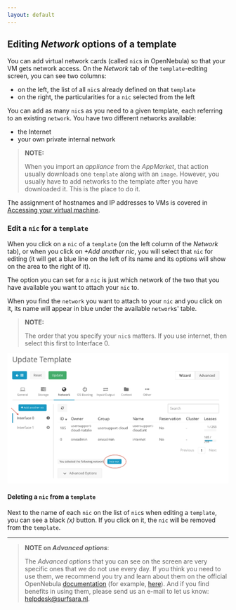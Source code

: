 ```yaml
---
layout: default
---
```

## Editing _Network_ options of a template

You can add virtual network cards (called `nic`s in OpenNebula) so that your VM gets network access. On the _Network_ tab of the `template`-editing screen, you can see two columns:

* on the left, the list of all `nic`s already defined on that `template`
* on the right, the particularities for a `nic` selected from the left

You can add as many `nic`s as you need to a given template, each referring to an existing `network`. You have two different networks available: 

* the Internet
* your own private internal network

>**NOTE:**
>
> When you import an _appliance_ from the _AppMarket_, that action usually downloads one `template` along with an `image`. However, you usually have to add networks to the template after you have downloaded it. This is the place to do it.

The assignment of hostnames and IP addresses to VMs is covered in [Accessing your virtual machine](access-your-VM).

### Edit a `nic` for a `template`

When you click on a `nic` of a `template` (on the left column of the _Network_ tab), or when you click on _+Add another nic_, you will select that `nic` for editing (it will get a blue line on the left of its name and its options will show on the area to the right of it). 

The option you can set for a `nic` is just which network of the two that you have available you want to attach your `nic` to.

When you find the `network` you want to attach to your `nic` and you click on it, its name will appear in blue under the available `network`s' table.

>**NOTE:**
>
> The order that you specify your `nic`s matters. If you use internet, then select this first to Interface 0.

![nic_order_img](images/nic_order.png)

#### Deleting a `nic` from a `template`

Next to the name of each `nic` on the list of `nic`s when editing a `template`, you can see a black _(x)_ button. If you click on it, the `nic` will be removed from the `template`.

---

>**NOTE on _Advanced options_**:
>
>The _Advanced options_ that you can see on the screen are very specific ones that we do not use  every day. If you think you need to use them, we recommend you try and learn about them on the official OpenNebula [documentation](http://docs.opennebula.org/) (for example, [here](http://docs.opennebula.org/4.12/user/virtual_resource_management/vm_guide.html)). And if you find benefits in using them, please send us an e-mail to let us know: [helpdesk@surfsara.nl](mailto:helpdesk@surfsara.nl).
